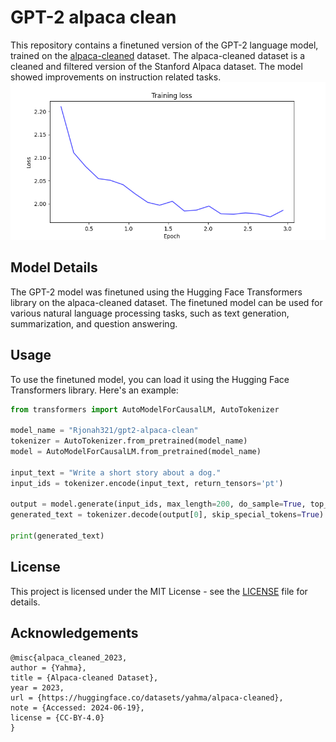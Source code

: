 # GPT-2 alpaca clean

This repository contains a finetuned version of the GPT-2 language model, 
trained on the [alpaca-cleaned](https://huggingface.co/datasets/yahma/alpaca-cleaned)
dataset. The alpaca-cleaned dataset is a cleaned and filtered version of the 
Stanford Alpaca dataset. The model showed improvements on instruction related tasks.
![graph](loss_curve.png)

## Model Details

The GPT-2 model was finetuned using the Hugging Face Transformers library on the alpaca-cleaned dataset. The finetuned model can be used for various natural language processing tasks, such as text generation, summarization, and question answering.

## Usage

To use the finetuned model, you can load it using the Hugging Face Transformers library. Here's an example:

```python
from transformers import AutoModelForCausalLM, AutoTokenizer

model_name = "Rjonah321/gpt2-alpaca-clean"
tokenizer = AutoTokenizer.from_pretrained(model_name)
model = AutoModelForCausalLM.from_pretrained(model_name)

input_text = "Write a short story about a dog."
input_ids = tokenizer.encode(input_text, return_tensors='pt')

output = model.generate(input_ids, max_length=200, do_sample=True, top_k=50, top_p=0.95, num_return_sequences=1)
generated_text = tokenizer.decode(output[0], skip_special_tokens=True)

print(generated_text)
```

## License
This project is licensed under the MIT License - see the [LICENSE](LICENSE) file for details.

## Acknowledgements
```
@misc{alpaca_cleaned_2023,
author = {Yahma},
title = {Alpaca-cleaned Dataset},
year = 2023,
url = {https://huggingface.co/datasets/yahma/alpaca-cleaned},
note = {Accessed: 2024-06-19},
license = {CC-BY-4.0}
}
```